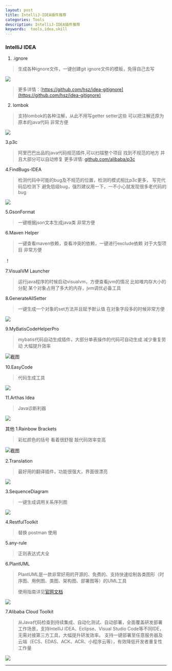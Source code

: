 ```yaml
---
layout: post
title: IntelliJ-IDEA插件推荐
categories: Tools
description: IntelliJ-IDEA插件推荐
keywords:  tools,idea,skill
---
```


### IntelliJ IDEA
1. .ignore
> 生成各种ignore文件，一键创建git ignore文件的模板，免得自己去写

![](https://img.itgo.ml/img/1632404ed9a1f1b2.gif)
 
> 更多详情：[https://github.com/hsz/idea-gitignore](https://github.com/hsz/idea-gitignore)
  
2. lombok
> 支持lombok的各种注解，从此不用写getter setter这些 可以把注解还原为原本的java代码 非常方便
  
![](https://img.itgo.ml/img/1632404ed988097e.gif)

3.p3c
> 阿里巴巴出品的java代码规范插件,可以扫描整个项目 找到不规范的地方 并且大部分可以自动修复 
> 更多详情: [github.com/alibaba/p3c](github.com/alibaba/p3c)

4.FindBugs-IDEA
> 检测代码中可能的bug及不规范的位置，检测的模式相比p3c更多，
> 写完代码后检测下 避免低级bug，强烈建议用一下，一不小心就发现很多老代码的bug
  
![](https://img.itgo.ml/img/1632404ed9962ff3.gif)
 
5.GsonFormat
> 一键根据json文本生成java类  非常方便

6.Maven Helper
> 一键查看maven依赖，查看冲突的依赖，一键进行exclude依赖
> 对于大型项目 非常方便

！[](https://img.itgo.ml/img/20201026112438.png)

7.VisualVM Launcher
> 运行java程序的时候启动visualvm，方便查看jvm的情况 比如堆内存大小的分配
> 某个对象占用了多大的内存，jvm调优必备工具

8.GenerateAllSetter
> 一键生成一个对象的set方法并且赋予默认值 在对象字段多的时候非常方便

![](https://img.itgo.ml/img/1632404f7b2020d7.gif)

9.MyBatisCodeHelperPro
> mybatis代码自动生成插件，大部分单表操作的代码可自动生成  减少重复劳动 大幅提升效率

![截图](https://img.itgo.ml/img/20180830150314.png)

10.EasyCode 
> 代码生成工具

![](https://img.itgo.ml/img/20201026113039.png)

11.Arthas Idea
> Java诊断利器

![](https://img.itgo.ml/img/20201026113404.png)

其他
1.Rainbow Brackets
> 彩虹颜色的括号  看着很舒服 敲代码效率变高

![截图](https://img.itgo.ml/img/20180830150157.png)

2.Translation
> 最好用的翻译插件，功能很强大，界面很漂亮

![](https://img.itgo.ml/img/1632404fa1376ac8.gif)

3.SequenceDiagram
> 一键生成调用关系序列图

![](https://img.itgo.ml/img/20201026094934.png)

4.RestfulToolkit 
> 替换 postman 使用

5.any-rule
> 正则表达式大全

6.PlantUML
> PlantUML是一款非常好用的开源的、免费的、支持快速绘制各类图形（时序图、用例图、类图、架构图、部署图等）的UML工具
> 
>使用指南详见[官网文档](https://plantuml.com/zh/)

![](https://img.itgo.ml/img/20201027112603.png)

7.Alibaba Cloud Toolkit
>从Java代码检查到持续集成、自动化测试、自动部署，全面覆盖研发部署工作场景，支持IntelliJ IDEA、Eclipse、Visual Studio Code等不同IDE，无需对接第三方工具，大幅提升研发效率。 支持一键部署至任意服务器及云端（ECS、EDAS、ACK、ACR、小程序云等），有效降低开发者重复性工作量

![](https://img.itgo.ml/img/20201103094203.png)

-------------------------

